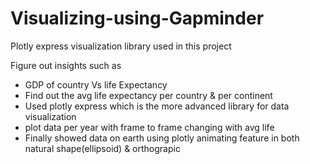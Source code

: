 # Visualizing-using-Gapminder
Plotly express visualization library used in this project

Figure out insights such as
- GDP of country Vs life Expectancy
- Find out the avg life expectancy per country & per continent 
- Used plotly express which is the more advanced library for data visualization 
- plot data per year with frame to frame changing with avg life
- Finally showed data on earth using plotly animating feature in both natural shape(ellipsoid) & orthograpic
